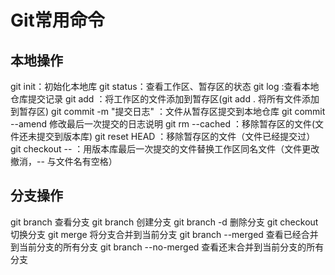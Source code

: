 # Git常用命令

## 本地操作

git init：初始化本地库
git status：查看工作区、暂存区的状态
git log :查看本地仓库提交记录
git add <file name>：将工作区的文件添加到暂存区(git add . 将所有文件添加到暂存区)
git commit -m "提交日志" ：文件从暂存区提交到本地仓库
git commit --amend 修改最后一次提交的日志说明
git rm --cached <file name>：移除暂存区的文件(文件还未提交到版本库)
git reset HEAD <file name>：移除暂存区的文件（文件已经提交过）
git checkout -- <file name> ：用版本库最后一次提交的文件替换工作区同名文件（文件更改撤消，-- 与文件名有空格）



## 分支操作

git branch 查看分支
git branch <branch name>创建分支
git branch -d <branch name> 删除分支
git checkout <branch name>切换分支
git merge <branch name> 将<branch name>分支合并到当前分支
git branch --merged 查看已经合并到当前分支的所有分支
git branch --no-merged 查看还末合并到当前分支的所有分支



